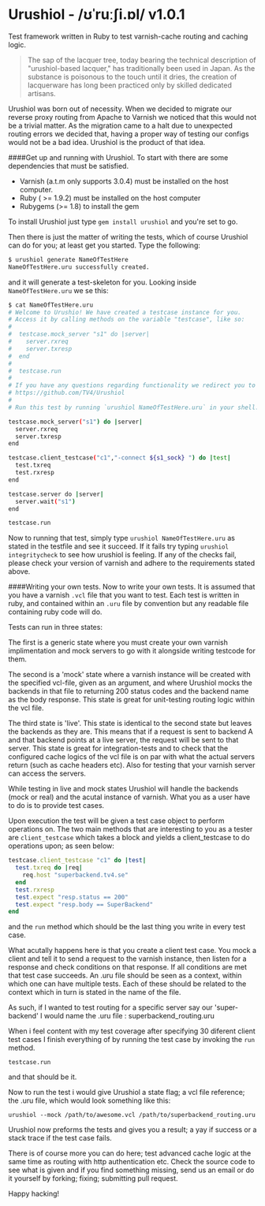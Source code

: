 Urushiol - /ʊˈruːʃi.ɒl/ v1.0.1
========

Test framework written in Ruby to test varnish-cache routing and caching logic.

>The sap of the lacquer tree, today bearing the technical description of "urushiol-based lacquer," has traditionally been used in Japan. As the substance is poisonous to the touch until it dries, the creation of lacquerware has long been practiced only by skilled dedicated artisans.

Urushiol was born out of necessity. When we decided to migrate our reverse proxy routing from Apache to Varnish we noticed that this would not be a trivial matter.
As the migration came to a halt due to unexpected routing errors we decided that, having a proper way of testing our configs would not be a bad idea. 
Urushiol is the product of that idea.

####Get up and running with Urushiol.
To start with there are some dependencies that must be satisfied. 
* Varnish (a.t.m only supports 3.0.4) must be installed on the host computer. 
* Ruby ( >= 1.9.2) must be installed on the host computer
* Rubygems (>= 1.8) to install the gem

To install Urushiol just type `gem install urushiol` and you're set to go.

Then there is just the matter of writing the tests, which of course Urushiol can do for you; at least get you started.
Type the following:

```bash
$ urushiol generate NameOfTestHere
NameOfTestHere.uru successfully created.
```

and it will generate a test-skeleton for you. Looking inside `NameOfTestHere.uru` we se this: 

```bash
$ cat NameOfTestHere.uru
# Welcome to Urushio! We have created a testcase instance for you.
# Access it by calling methods on the variable "testcase", like so:
#
#  testcase.mock_server "s1" do |server|
#    server.rxreq
#    server.txresp
#  end
#
#  testcase.run
#
# If you have any questions regarding functionality we redirect you to our Github page:
# https://github.com/TV4/Urushiol
#
# Run this test by running `urushiol NameOfTestHere.uru` in your shell.

testcase.mock_server("s1") do |server|
  server.rxreq
  server.txresp
end

testcase.client_testcase("c1","-connect ${s1_sock} ") do |test|
  test.txreq
  test.rxresp
end

testcase.server do |server|
  server.wait("s1")
end

testcase.run
```

Now to running that test, simply type `urushiol NameOfTestHere.uru` as stated in the testfile and see it succeed.
If it fails try typing `urushiol integritycheck` to see how urushiol is feeling. If any of the checks fail, please check your version of varnish and adhere to 
the requirements stated above.

####Writing your own tests.
Now to write your own tests. It is assumed that you have a varnish `.vcl` file that you want to test.
Each test is written in ruby, and contained within an `.uru` file by convention 
but any readable file containing ruby code will do.

Tests can run in three states: 

The first is a generic state where you must create your own varnish implimentation and mock servers to go with it alongside writing testcode for them.

The second is a 'mock' state where a varnish instance will be created with the specified vcl-file, given as an argument, and where Urushiol mocks the backends in that file to returning 200 status codes 
and the backend name as the body response. This state is great for unit-testing routing logic within the vcl file.

The third state is 'live'. This state is identical to the second state but leaves the backends as they are. This means that if a request is sent to backend A and 
that backend points at a live server, the request will be sent to that server. This state is great for integration-tests and to check that the configured cache logics of
the vcl file is on par with what the actual servers return (such as cache headers etc). Also for testing that your varnish server can access the servers.

While testing in live and mock states Urushiol will handle the backends (mock or real) and the acutal instance of varnish. What you as a user have to do is to provide test cases.

Upon execution the test will be given a test case object to perform operations on. The two main methods that are interesting to you as a 
tester are `client_testcase` which takes a block and yields a client_testcase to do operations upon; as seen below:

```ruby
testcase.client_testcase "c1" do |test|
  test.txreq do |req|
    req.host "superbackend.tv4.se"
  end
  test.rxresp
  test.expect "resp.status == 200"
  test.expect "resp.body == SuperBackend"
end
```

and the `run` method which should be the last thing you write in every test case.

What acutally happens here is that you create a client test case. You mock a client and tell it to send a request to the varnish 
instance, then listen for a response and check conditions on that response. If all conditions are met that test case succeeds.
An .uru file should be seen as a context, within which one can have multiple tests. Each of these should be related to the context 
which in turn is stated in the name of the file. 

As such, if I wanted to test routing for a specific server say our 'super-backend' I would name the .uru file : superbackend_routing.uru

When i feel content with my test coverage after specifying 30 diferent client test cases I finish everything of by running the test case by invoking 
the `run` method.

`testcase.run`

and that should be it.

Now to run the test i would give Urushiol a state flag; a vcl file reference; the .uru file, which would look something like this:

`urushiol --mock /path/to/awesome.vcl /path/to/superbackend_routing.uru`

Urushiol now preforms the tests and gives you a result; a yay if success or a stack trace if the test case fails. 

There is of course more you can do here; test advanced cache logic at the same time as routing with http authentication etc. 
Check the source code to see what is given and if you find something missing, send us an email or do it yourself by forking; fixing; submitting pull request.

Happy hacking!
